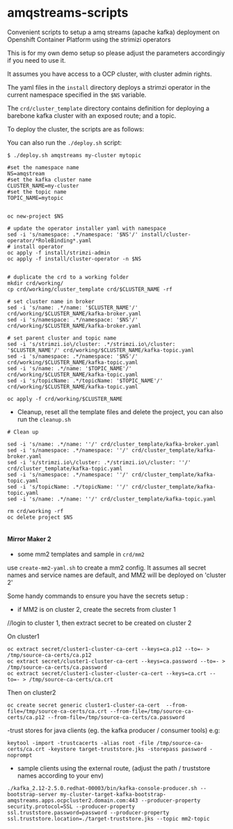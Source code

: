 # amqstreams-scripts

Convenient scripts to setup a amq streams (apache kafka) deployment on Openshift Container Platform using the strimizi operators

This is for my own demo setup so please adjust the parameters accordingiy if you need to use it.

It assumes you have access to a OCP cluster, with cluster admin rights.

The yaml files in the `install` directory deploys a strimzi operator in the current namespace specified in the `$NS` variable.

The `crd/cluster_template` directory contains definition for  deploying a barebone kafka cluster with an exposed route;  and a topic.

To deploy the cluster, the scripts are as follows:

You can also run the `./deploy.sh` script:

	$ ./deploy.sh amqstreams my-cluster mytopic 

```
#set the namespace name
NS=amqstream
#set the kafka cluster name
CLUSTER_NAME=my-cluster
#set the topic name
TOPIC_NAME=mytopic


oc new-project $NS

# update the operator installer yaml with namespace
sed -i 's/namespace: .*/namespace: '$NS'/' install/cluster-operator/*RoleBinding*.yaml
# install operator
oc apply -f install/strimzi-admin
oc apply -f install/cluster-operator -n $NS


# duplicate the crd to a working folder
mkdir crd/working/
cp crd/working/cluster_template crd/$CLUSTER_NAME -rf

# set cluster name in broker
sed -i 's/name: .*/name: '$CLUSTER_NAME'/' crd/working/$CLUSTER_NAME/kafka-broker.yaml
sed -i 's/namespace: .*/namespace: '$NS'/' crd/working/$CLUSTER_NAME/kafka-broker.yaml

# set parent cluster and topic name 
sed -i 's/strimzi.io\/cluster: .*/strimzi.io\/cluster: '$CLUSTER_NAME'/' crd/working/$CLUSTER_NAME/kafka-topic.yaml
sed -i 's/namespace: .*/namespace: '$NS'/' crd/working/$CLUSTER_NAME/kafka-topic.yaml
sed -i 's/name: .*/name: '$TOPIC_NAME'/' crd/working/$CLUSTER_NAME/kafka-topic.yaml
sed -i 's/topicName: .*/topicName: '$TOPIC_NAME'/' crd/working/$CLUSTER_NAME/kafka-topic.yaml

oc apply -f crd/working/$CLUSTER_NAME
```
- Cleanup, reset all the template files and delete the project, you can also run the `cleanup.sh`

```
# Clean up

sed -i 's/name: .*/name: ''/' crd/cluster_template/kafka-broker.yaml
sed -i 's/namespace: .*/namespace: ''/' crd/cluster_template/kafka-broker.yaml
sed -i 's/strimzi.io\/cluster: .*/strimzi.io\/cluster: ''/' crd/cluster_template/kafka-topic.yaml
sed -i 's/namespace: .*/namespace: ''/' crd/cluster_template/kafka-topic.yaml
sed -i 's/topicName: .*/topicName: ''/' crd/cluster_template/kafka-topic.yaml
sed -i 's/name: .*/name: ''/' crd/cluster_template/kafka-topic.yaml

rm crd/working -rf
oc delete project $NS


```

#### Mirror Maker 2 

- some mm2 templates and sample  in `crd/mm2`

use `create-mm2-yaml.sh` to create a mm2 config. It assumes all secret names and service names are default, and MM2 will be deployed on 'cluster 2'

Some handy commands to ensure you have the secrets setup :

- if MM2 is on cluster 2, create the secrets from cluster 1 

//login to cluster 1, then extract secret to be created on cluster 2

On cluster1
```
oc extract secret/cluster1-cluster-ca-cert --keys=ca.p12 --to=- > /tmp/source-ca-certs/ca.p12
oc extract secret/cluster1-cluster-ca-cert --keys=ca.password --to=- > /tmp/source-ca-certs/ca.password
oc extract secret/cluster1-cluster-cluster-ca-cert --keys=ca.crt --to=- > /tmp/source-ca-certs/ca.crt
```

Then on cluster2
```
oc create secret generic cluster1-cluster-ca-cert  --from-file=/tmp/source-ca-certs/ca.crt --from-file=/tmp/source-ca-certs/ca.p12 --from-file=/tmp/source-ca-certs/ca.password

``` 

-trust stores for java clients (eg. the kafka producer / consumer tools)
e.g:
 
```
keytool -import -trustcacerts -alias root -file /tmp/source-ca-certs/ca.crt -keystore target-truststore.jks -storepass password -noprompt
```

- sample clients using the external route, (adjust the path / truststore names according to your env)

```
./kafka_2.12-2.5.0.redhat-00003/bin/kafka-console-producer.sh --bootstrap-server my-cluster-target-kafka-bootstrap-amqstreams.apps.ocpcluster2.domain.com:443 --producer-property security.protocol=SSL --producer-property ssl.truststore.password=password --producer-property ssl.truststore.location=./target-truststore.jks --topic mm2-topic
```
